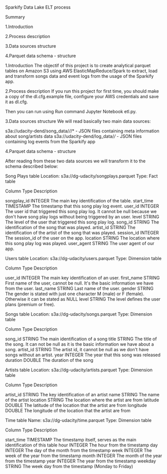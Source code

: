 Sparkify Data Lake ELT process


Summary

1.Introduction

2.Process description

3.Data sources structure

4.Parquet data schema - structure




1.Introduction
The objectif of this project is to create analytical parquet tables on Amazon S3 using AWS ElasticMapReduce/Spark to extract, load and transform songs data and event logs from the usage of the Sparkify app.

2.Process description
If you run this project for first time, you should make a copy of the dl.cfg.example file, configure your AWS credentials and save it as dl.cfg.

Then you can run using Run command Jupyter Notebook etl.py.

3.Data sources structure
We will read basically two main data sources:

s3a://udacity-dend/song_data/*/*/*    - JSON files containing meta information about song/artists data
s3a://udacity-dend/log_data/*/*       - JSON files containing log events from the Sparkify app



4.Parquet data schema - structure


After reading from these two data sources we will transform it to the schema described below:



Song Plays table
Location: s3a://dg-udacity/songplays.parquet
Type: Fact table

Column          Type            Description

songplay_id    INTEGER        The main key identification of the table.
start_time     TIMESTAMP      The timestamp that this song play log event.
user_id        INTEGER        The user id that triggered this song play log. It cannot be null because we don't have song play logs  without being triggered by an user.
level          STRING         The level of the user that triggered this song play log.
song_id        STRING         The identification of the song that was played.
artist_id      STRING         The identification of the artist of the song that was played.
session_id     INTEGER        The session_id of the user on the app.
location       STRING         The location where this song play log was played.
user_agent     STRING         The user agent of our app.



Users table
Location: s3a://dg-udacity/users.parquet
Type: Dimension table

Column         Type             Description

user_id       INTEGER         The main key identification of an user.
first_name    STRING          First name of the user, cannot be null. It's the basic information we have from the user.
last_name     STRING          Last name of the user.
gender        STRING          The gender is stated with just one character M (male) or F (female). Otherwise it can be stated as NULL
level         STRING          The level defines the user plans (premium or free).



Songs table
Location: s3a://dg-udacity/songs.parquet
Type: Dimension table

Column         Type           Description

song_id       STRING        The main identification of a song
title         STRING        The title of the song. It can not be null as it is the basic information we have about a song.
artist_id     STRING        The artist id, it cannot be null as we don't have songs without an artist.
year          INTEGER       The year that this song was released
duration      DOUBLE        The duration of the song



Artists table
Location: s3a://dg-udacity/artists.parquet
Type: Dimension table

Column         Type            Description

artist_id      STRING         The key identification of an artist
name           STRING         The name of the artist
location       STRING         The location where the artist are from
latitude       DOUBLE         The latitude of the location that the artist are from
longitude      DOUBLE         The longitude of the location that the artist are from



Time table
Name: s3a://dg-udacity/time.parquet
Type: Dimension table

Column          Type             Description

start_time     TIMESTAMP       The timestamp itself, serves as the main identification of this table
hour           INTEGER         The hour from the timestamp
day            INTEGER         The day of the month from the timestamp
week           INTEGER         The week of the year from the timestamp
month          INTEGER         The month of the year from the timestamp
year           INTEGER         The year from the timestamp
weekday        STRING          The week day from the timestamp (Monday to Friday)
